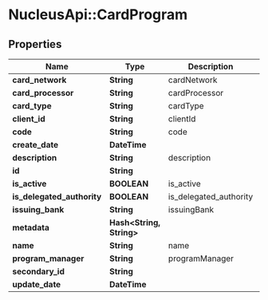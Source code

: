 # NucleusApi::CardProgram

## Properties
Name | Type | Description | Notes
------------ | ------------- | ------------- | -------------
**card_network** | **String** | cardNetwork | 
**card_processor** | **String** | cardProcessor | [optional] 
**card_type** | **String** | cardType | 
**client_id** | **String** | clientId | [optional] 
**code** | **String** | code | [optional] 
**create_date** | **DateTime** |  | [optional] 
**description** | **String** | description | [optional] 
**id** | **String** |  | [optional] 
**is_active** | **BOOLEAN** | is_active | [optional] 
**is_delegated_authority** | **BOOLEAN** | is_delegated_authority | [optional] 
**issuing_bank** | **String** | issuingBank | 
**metadata** | **Hash&lt;String, String&gt;** |  | [optional] 
**name** | **String** | name | 
**program_manager** | **String** | programManager | [optional] 
**secondary_id** | **String** |  | [optional] 
**update_date** | **DateTime** |  | [optional] 


